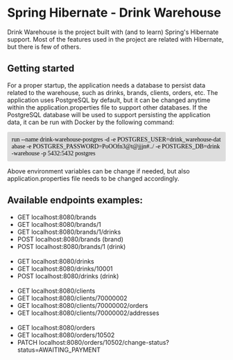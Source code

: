 # Spring Hibernate - Drink Warehouse
Drink Warehouse is the project built with (and to learn) Spring's Hibernate support. Most of the features used
in the project are related with Hibernate, but there is few of others.

## Getting started
For a proper startup, the application needs a database to persist data related to the warehouse, such as drinks, brands, clients, orders, etc.
The application uses PostgreSQL by default, but it can be changed anytime within the application.properties file to support other databases.
If the PostgreSQL database will be used to support persisting the application data, it can be run with Docker by the following command:
<p style="background-color: #ddd; color: black; border-radius:3px; padding: 10px; word-break: break-all; font-family:'Consolas';">
run --name drink-warehouse-postgres -d -e POSTGRES_USER=drink_warehouse-database -e POSTGRES_PASSWORD=PoOOfn3@t@jjjn#../ -e POSTGRES_DB=drink-warehouse -p 5432:5432 postgres
</p>
Above environment variables can be change if needed, but also application.properties file needs to be changed accordingly.
 

## Available endpoints examples:
* GET localhost:8080/brands
* GET localhost:8080/brands/1
* GET localhost:8080/brands/1/drinks
* POST localhost:8080/brands (brand)
* POST localhost:8080/brands/1 (drink)
<br></br>
* GET localhost:8080/drinks
* GET localhost:8080/drinks/10001
* POST localhost:8080/drinks (drink)
<br></br>
* GET localhost:8080/clients
* GET localhost:8080/clients/70000002
* GET localhost:8080/clients/70000002/orders
* GET localhost:8080/clients/70000002/addresses
<br></br>
* GET localhost:8080/orders
* GET localhost:8080/orders/10502
* PATCH localhost:8080/orders/10502/change-status?status=AWAITING_PAYMENT
